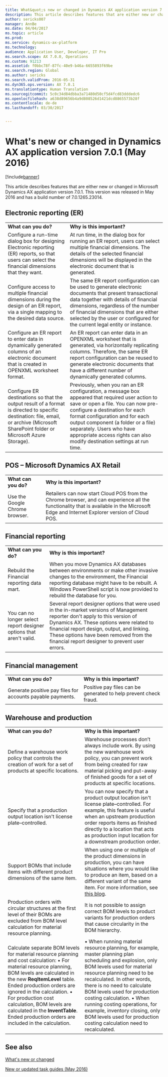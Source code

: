 ```yaml
---
title: What&quot;s new or changed in Dynamics AX application version 7.0.1 (May 2016)
description: This article describes features that are either new or changed in Microsoft Dynamics AX application version 7.0.1. This version was released in May 2016 and has a build number of 7.0.1265.23014.
author: sericks007
manager: AnnBe
ms.date: 04/04/2017
ms.topic: article
ms.prod: 
ms.service: dynamics-ax-platform
ms.technology: 
audience: Application User, Developer, IT Pro
ms.search.scope: AX 7.0.0, Operations
ms.custom: 91213
ms.assetid: f0bbc78f-87fc-40e9-b46a-6655893f69be
ms.search.region: Global
ms.author: sericks
ms.search.validFrom: 2016-05-31
ms.dyn365.ops.version: AX 7.0.1
ms.translationtype: Human Translation
ms.sourcegitcommit: 5c0c34d84dbba3a71480d50cf5d4fcd83dddedc6
ms.openlocfilehash: a638d89656b4a9d808526d1421dcd8865573b28f
ms.contentlocale: de-de
ms.lasthandoff: 03/30/2017


---
```


# <a name="whats-new-or-changed-in-dynamics-ax-application-version-701-may-2016"></a>What's new or changed in Dynamics AX application version 7.0.1 (May 2016)

[!include[banner](../includes/banner.md)]


This article describes features that are either new or changed in Microsoft Dynamics AX application version 7.0.1. This version was released in May 2016 and has a build number of 7.0.1265.23014.

<a name="electronic-reporting-er"></a>Electronic reporting (ER)
-------------------------

|                                                                                                                                                                                        |                                                                                                                                                                                                                                                                                                                                                        |
|----------------------------------------------------------------------------------------------------------------------------------------------------------------------------------------|--------------------------------------------------------------------------------------------------------------------------------------------------------------------------------------------------------------------------------------------------------------------------------------------------------------------------------------------------------|
| **What can you do?**                                                                                                                                                                   | **Why is this important?**                                                                                                                                                                                                                                                                                                                             |
| Configure a run-time dialog box for designing Electronic reporting (ER) reports, so that users can select the financial dimensions that they want.                                     | At run time, in the dialog box for running an ER report, users can select multiple financial dimensions. The details of the selected financial dimensions will be displayed in the electronic document that is generated.                                                                                                                              |
| Configure access to multiple financial dimensions during the design of an ER report, via a single mapping to the desired data source.                                                  | The same ER report configuration can be used to generate electronic documents that present transactional data together with details of financial dimensions, regardless of the number of financial dimensions that are either selected by the user or configured for the current legal entity or instance.                                             |
| Configure an ER report to enter data in dynamically generated columns of an electronic document that is created in OPENXML worksheet format.                                           | An ER report can enter data in an OPENXML worksheet that is generated, via horizontally replicating columns. Therefore, the same ER report configuration can be reused to generate electronic documents that have a different number of dynamically generated columns.                                                                                 |
| Configure ER destinations so that the output result of a format is directed to specific destination: file, email, or archive (Microsoft SharePoint folder or Microsoft Azure Storage). | Previously, when you ran an ER configuration, a message box appeared that required user action to save or open a file. You can now pre-configure a destination for each format configuration and for each output component (a folder or a file) separately. Users who have appropriate access rights can also modify destination settings at run time. |

## <a name="pos--microsoft-dynamics-ax-retail"></a>POS – Microsoft Dynamics AX Retail
|                                |                                                                                                                                                                                         |
|--------------------------------|-----------------------------------------------------------------------------------------------------------------------------------------------------------------------------------------|
| **What can you do?**           | **Why is this important?**                                                                                                                                                              |
| Use the Google Chrome browser. | Retailers can now start Cloud POS from the Chrome browser, and can experience all the functionality that is available in the Microsoft Edge and Internet Explorer version of Cloud POS. |

## <a name="financial-reporting"></a>Financial reporting
|                                                                     |                                                                                                                                                                                                                                                                                                                    |
|---------------------------------------------------------------------|--------------------------------------------------------------------------------------------------------------------------------------------------------------------------------------------------------------------------------------------------------------------------------------------------------------------|
| **What can you do?**                                                | **Why is this important?**                                                                                                                                                                                                                                                                                         |
| Rebuild the Financial reporting data mart.                          | When you move Dynamics AX databases between environments or make other invasive changes to the environment, the Financial reporting database might have to be rebuilt. A Windows PowerShell script is now provided to rebuild the database for you.                                                                |
| You can no longer select report designer options that aren't valid. | Several report designer options that were used in the in-market versions of Management reporter don't apply to this version of Dynamics AX. These options were related to financial report design, output, and linking. These options have been removed from the financial report designer to prevent user errors. |

## <a name="financial-management"></a>Financial management
|                                                            |                                                                  |
|------------------------------------------------------------|------------------------------------------------------------------|
| **What can you do?**                                       | **Why is this important?**                                       |
| Generate positive pay files for accounts payable payments. | Positive pay files can be generated to help prevent check fraud. |

## <a name="warehouse-and-production"></a>Warehouse and production
|                                                                                                                                                                                                                                                                                                                                                                                         |                                                                                                                                                                                                                                                                                                                                                                                                                                         |
|-----------------------------------------------------------------------------------------------------------------------------------------------------------------------------------------------------------------------------------------------------------------------------------------------------------------------------------------------------------------------------------------|-----------------------------------------------------------------------------------------------------------------------------------------------------------------------------------------------------------------------------------------------------------------------------------------------------------------------------------------------------------------------------------------------------------------------------------------|
| **What can you do?**                                                                                                                                                                                                                                                                                                                                                                    | **Why is this important?**                                                                                                                                                                                                                                                                                                                                                                                                              |
| Define a warehouse work policy that controls the creation of work for a set of products at specific locations.                                                                                                                                                                                                                                                                          | Warehouse processes don’t always include work. By using the new warehouse work policy, you can prevent work from being created for raw material picking and put-away of finished goods for a set of products at specific locations.                                                                                                                                                                                                     |
| Specify that a production output location isn't license plate–controlled.                                                                                                                                                                                                                                                                                                               | You can now specify that a product output location isn't license plate–controlled. For example, this feature is useful when an upstream production order reports items as finished directly to a location that acts as production input location for a downstream production order.                                                                                                                                                     |
| Support BOMs that include items with different product dimensions of the same item.                                                                                                                                                                                                                                                                                                     | When using one or multiple of the product dimensions in production, you can have situations where you would like to produce an item, based on a different variant of the same item. For more information, see [this blog](https://blogs.msdn.microsoft.com/axmfg/2015/12/22/support-for-boms-that-includes-items-with-different-product-dimensions-of-the-same-item/).                                                                  |
| Production orders with circular structures at the first level of their BOMs are excluded from BOM level calculation for material resource planning.                                                                                                                                                                                                                                     | It is not possible to assign correct BOM levels to product variants for production orders that cause circularity in the BOM hierarchy.                                                                                                                                                                                                                                                                                                  |
| Calculate separate BOM levels for material resource planning and cost calculation: • For material resource planning, BOM levels are calculated in the new **ReqItemLevel** table. Ended production orders are ignored in the calculation. • For production cost calculation, BOM levels are calculated in the **InventTable**. Ended production orders are included in the calculation. | • When running material resource planning, for example, master planning plan scheduling and explosion, only BOM levels used for material resource planning need to be recalculated. In other words, there is no need to calculate BOM levels used for production costing calculation. • When running  costing operations, for example, inventory closing, only BOM levels used for production costing calculation need to recalculated. |

 

<a name="see-also"></a>See also
--------

[What's new or changed](whats-new-changed.md)

[New or updated task guides (May 2016)](new-updated-task-guides-available-may-2016.md)




